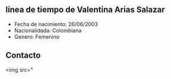 ## línea de tiempo de Valentina Arias Salazar


- Fecha de nacimiento: 26/06/2003
- Nacionalidada:  Colombiana 
- Genero: Femenino

## Contacto
<img src="
